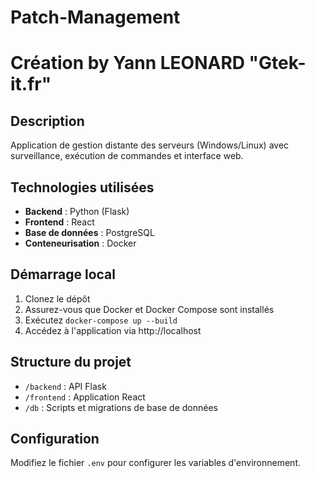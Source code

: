 # Patch-Management
# Création by Yann LEONARD "Gtek-it.fr"
## Description
Application de gestion distante des serveurs (Windows/Linux) avec surveillance, exécution de commandes et interface web.

## Technologies utilisées
- **Backend** : Python (Flask)
- **Frontend** : React
- **Base de données** : PostgreSQL
- **Conteneurisation** : Docker

## Démarrage local
1. Clonez le dépôt
2. Assurez-vous que Docker et Docker Compose sont installés
3. Exécutez `docker-compose up --build`
4. Accédez à l'application via http://localhost

## Structure du projet
- `/backend` : API Flask
- `/frontend` : Application React
- `/db` : Scripts et migrations de base de données

## Configuration
Modifiez le fichier `.env` pour configurer les variables d'environnement.

